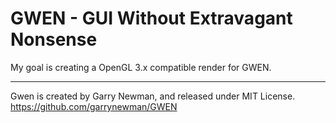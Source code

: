 GWEN - GUI Without Extravagant Nonsense
====


My goal is creating a OpenGL 3.x compatible render for GWEN.


---------------------------------------

Gwen is created by Garry Newman, and released under MIT License.
https://github.com/garrynewman/GWEN
